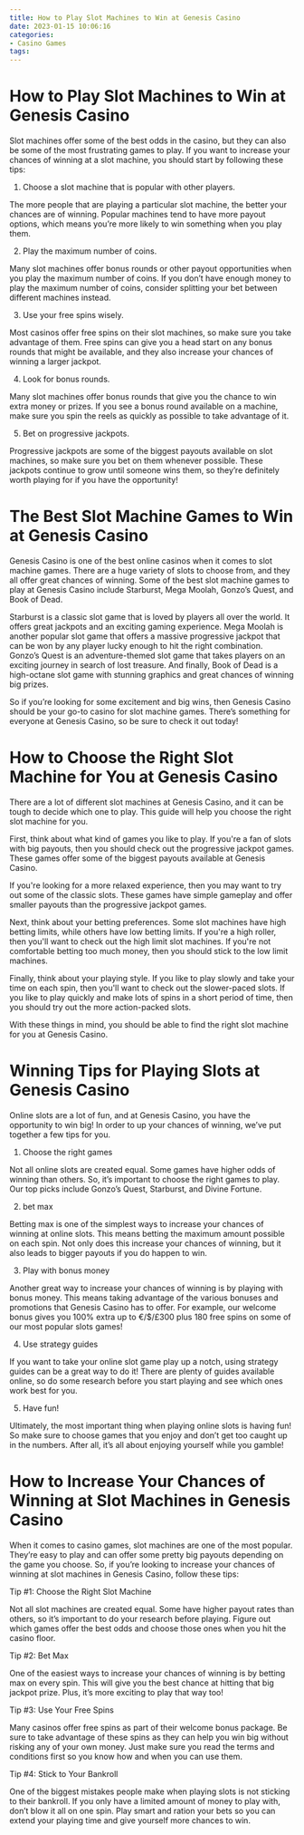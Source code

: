 ```yaml
---
title: How to Play Slot Machines to Win at Genesis Casino
date: 2023-01-15 10:06:16
categories:
- Casino Games
tags:
---
```



#  How to Play Slot Machines to Win at Genesis Casino

Slot machines offer some of the best odds in the casino, but they can also be some of the most frustrating games to play. If you want to increase your chances of winning at a slot machine, you should start by following these tips:

1. Choose a slot machine that is popular with other players.

The more people that are playing a particular slot machine, the better your chances are of winning. Popular machines tend to have more payout options, which means you’re more likely to win something when you play them.

2. Play the maximum number of coins.

Many slot machines offer bonus rounds or other payout opportunities when you play the maximum number of coins. If you don’t have enough money to play the maximum number of coins, consider splitting your bet between different machines instead.

3. Use your free spins wisely.

Most casinos offer free spins on their slot machines, so make sure you take advantage of them. Free spins can give you a head start on any bonus rounds that might be available, and they also increase your chances of winning a larger jackpot.

4. Look for bonus rounds.

Many slot machines offer bonus rounds that give you the chance to win extra money or prizes. If you see a bonus round available on a machine, make sure you spin the reels as quickly as possible to take advantage of it.

5. Bet on progressive jackpots.

Progressive jackpots are some of the biggest payouts available on slot machines, so make sure you bet on them whenever possible. These jackpots continue to grow until someone wins them, so they’re definitely worth playing for if you have the opportunity!

#  The Best Slot Machine Games to Win at Genesis Casino

Genesis Casino is one of the best online casinos when it comes to slot machine games. There are a huge variety of slots to choose from, and they all offer great chances of winning. Some of the best slot machine games to play at Genesis Casino include Starburst, Mega Moolah, Gonzo’s Quest, and Book of Dead.

Starburst is a classic slot game that is loved by players all over the world. It offers great jackpots and an exciting gaming experience. Mega Moolah is another popular slot game that offers a massive progressive jackpot that can be won by any player lucky enough to hit the right combination. Gonzo’s Quest is an adventure-themed slot game that takes players on an exciting journey in search of lost treasure. And finally, Book of Dead is a high-octane slot game with stunning graphics and great chances of winning big prizes.

So if you’re looking for some excitement and big wins, then Genesis Casino should be your go-to casino for slot machine games. There’s something for everyone at Genesis Casino, so be sure to check it out today!

#  How to Choose the Right Slot Machine for You at Genesis Casino

There are a lot of different slot machines at Genesis Casino, and it can be tough to decide which one to play. This guide will help you choose the right slot machine for you.

First, think about what kind of games you like to play. If you're a fan of slots with big payouts, then you should check out the progressive jackpot games. These games offer some of the biggest payouts available at Genesis Casino.

If you're looking for a more relaxed experience, then you may want to try out some of the classic slots. These games have simple gameplay and offer smaller payouts than the progressive jackpot games.

Next, think about your betting preferences. Some slot machines have high betting limits, while others have low betting limits. If you're a high roller, then you'll want to check out the high limit slot machines. If you're not comfortable betting too much money, then you should stick to the low limit machines.

Finally, think about your playing style. If you like to play slowly and take your time on each spin, then you'll want to check out the slower-paced slots. If you like to play quickly and make lots of spins in a short period of time, then you should try out the more action-packed slots.

With these things in mind, you should be able to find the right slot machine for you at Genesis Casino.

#  Winning Tips for Playing Slots at Genesis Casino

Online slots are a lot of fun, and at Genesis Casino, you have the opportunity to win big! In order to up your chances of winning, we’ve put together a few tips for you.

1. Choose the right games

Not all online slots are created equal. Some games have higher odds of winning than others. So, it’s important to choose the right games to play. Our top picks include Gonzo’s Quest, Starburst, and Divine Fortune.

2. bet max

Betting max is one of the simplest ways to increase your chances of winning at online slots. This means betting the maximum amount possible on each spin. Not only does this increase your chances of winning, but it also leads to bigger payouts if you do happen to win.

3. Play with bonus money

Another great way to increase your chances of winning is by playing with bonus money. This means taking advantage of the various bonuses and promotions that Genesis Casino has to offer. For example, our welcome bonus gives you 100% extra up to €/$/£300 plus 180 free spins on some of our most popular slots games!

4. Use strategy guides

If you want to take your online slot game play up a notch, using strategy guides can be a great way to do it! There are plenty of guides available online, so do some research before you start playing and see which ones work best for you.

5. Have fun!

 Ultimately, the most important thing when playing online slots is having fun! So make sure to choose games that you enjoy and don’t get too caught up in the numbers. After all, it’s all about enjoying yourself while you gamble!

#  How to Increase Your Chances of Winning at Slot Machines in Genesis Casino

When it comes to casino games, slot machines are one of the most popular. They’re easy to play and can offer some pretty big payouts depending on the game you choose. So, if you’re looking to increase your chances of winning at slot machines in Genesis Casino, follow these tips:

Tip #1: Choose the Right Slot Machine

Not all slot machines are created equal. Some have higher payout rates than others, so it’s important to do your research before playing. Figure out which games offer the best odds and choose those ones when you hit the casino floor.

Tip #2: Bet Max

One of the easiest ways to increase your chances of winning is by betting max on every spin. This will give you the best chance at hitting that big jackpot prize. Plus, it’s more exciting to play that way too!

Tip #3: Use Your Free Spins

Many casinos offer free spins as part of their welcome bonus package. Be sure to take advantage of these spins as they can help you win big without risking any of your own money. Just make sure you read the terms and conditions first so you know how and when you can use them.

Tip #4: Stick to Your Bankroll

One of the biggest mistakes people make when playing slots is not sticking to their bankroll. If you only have a limited amount of money to play with, don’t blow it all on one spin. Play smart and ration your bets so you can extend your playing time and give yourself more chances to win.